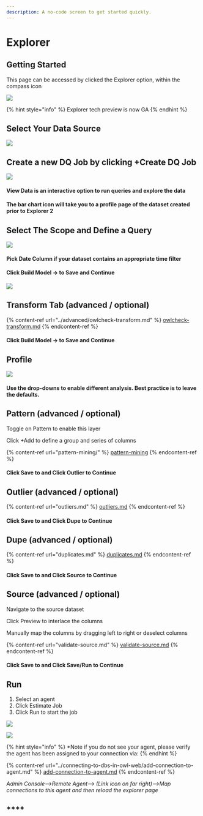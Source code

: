 ```yaml
---
description: A no-code screen to get started quickly.
---
```


# Explorer

## Getting Started

This page can be accessed by clicked the Explorer option, within the compass icon

![](<../.gitbook/assets/image (87).png>)

{% hint style="info" %}
Explorer tech preview is now GA
{% endhint %}

## Select Your Data Source

![](<../.gitbook/assets/image (89) (1).png>)

## Create a new DQ Job by clicking +Create DQ Job

![](<../.gitbook/assets/image (92).png>)

#### **View Data is an interactive option to run queries and explore the data**

#### The bar chart icon will take you to a profile page of the dataset created prior to Explorer 2 

## Select The Scope and Define a Query

![](<../.gitbook/assets/image (98).png>)

#### Pick Date Column if your dataset contains an appropriate time filter 

#### Click Build Model -> to Save and Continue 

![](<../.gitbook/assets/image (99).png>)

## Transform Tab (advanced / optional)

{% content-ref url="../advanced/owlcheck-transform.md" %}
[owlcheck-transform.md](../advanced/owlcheck-transform.md)
{% endcontent-ref %}

#### Click Build Model -> to Save and Continue 

## Profile

![](<../.gitbook/assets/image (88).png>)

#### Use the drop-downs to enable different analysis. Best practice is to leave the defaults.

## Pattern (advanced / optional)

Toggle on Pattern to enable this layer

Click +Add to define a group and series of columns 

{% content-ref url="pattern-mining/" %}
[pattern-mining](pattern-mining/)
{% endcontent-ref %}

#### Click Save to and Click Outlier to Continue 

## Outlier (advanced / optional)

{% content-ref url="outliers.md" %}
[outliers.md](outliers.md)
{% endcontent-ref %}

#### Click Save to and Click Dupe to Continue 

## Dupe (advanced / optional)

{% content-ref url="duplicates.md" %}
[duplicates.md](duplicates.md)
{% endcontent-ref %}

#### Click Save to and Click Source to Continue 

## Source (advanced / optional)

Navigate to the source dataset

Click Preview to interlace the columns

Manually map the columns by dragging left to right or deselect columns 

{% content-ref url="validate-source.md" %}
[validate-source.md](validate-source.md)
{% endcontent-ref %}

#### Click Save to and Click Save/Run to Continue 

## Run

1. Select an agent
2. Click Estimate Job
3. Click Run to start the job

__![](<../.gitbook/assets/image (90).png>)__

__![](<../.gitbook/assets/image (100).png>)__

{% hint style="info" %}
\*Note if you do not see your agent, please verify the agent has been assigned to your connection via:
{% endhint %}

{% content-ref url="../connecting-to-dbs-in-owl-web/add-connection-to-agent.md" %}
[add-connection-to-agent.md](../connecting-to-dbs-in-owl-web/add-connection-to-agent.md)
{% endcontent-ref %}

_Admin Console-->Remote Agent--> (Link icon on far right)-->Map connections to this agent and then reload the explorer page_

## ****

